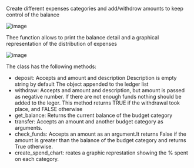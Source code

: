 Create different expenses categories and add/withdrow amounts to keep control of the balance

![image](https://github.com/karmariv/budgetapp/assets/19791050/21abab63-e8d3-4abb-aeae-67406d0faa81)

Thee function allows to print the balance detail and a graphical  representation of the distribution of expenses

![image](https://github.com/karmariv/budgetapp/assets/19791050/704d786b-dccb-4bd3-bf99-2ad2175c3b40)

The class has the following methods:
- deposit: Accepts and amount and description Description is empty string by  default The object appended to the ledger list
- withdraw: Accepts and amount and description, but amount is passed as negative number. If there are not enough funds nothing should be added to the leger. This method returns TRUE if the withdrawal took place, and FALSE otherwise
- get_balance: Returns the current balance of the budget category
- transfer: Accepts an amount and another budget category as arguments.
- check_funds: Accepts an amount as an argument.It returns False if the amount is greater than the balance of the budget category and returns True otherwise.
- create_spend_chart: reates a graphic represtation showing the % spent on each category.
        
